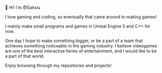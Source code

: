 👋 Hi! I'm @Saksiu

I love gaming and coding, so eventually that came around to making games!

I mainly make small programs and games in Unreal Engine 5 and C++ for now.

One day I hope to make something bigger, or be a part of a team that achieves something noticeable in the gaming industry.
I believe videogames are one of the best interactive forms of entertainment, and I would like to be a part of that world.

Enjoy browsing through my repositories and projects!
